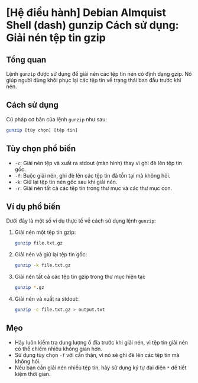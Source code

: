 # [Hệ điều hành] Debian Almquist Shell (dash) gunzip Cách sử dụng: Giải nén tệp tin gzip

## Tổng quan
Lệnh `gunzip` được sử dụng để giải nén các tệp tin nén có định dạng gzip. Nó giúp người dùng khôi phục lại các tệp tin về trạng thái ban đầu trước khi nén.

## Cách sử dụng
Cú pháp cơ bản của lệnh `gunzip` như sau:

```bash
gunzip [tùy chọn] [tệp tin]
```

## Tùy chọn phổ biến
- `-c`: Giải nén tệp và xuất ra stdout (màn hình) thay vì ghi đè lên tệp tin gốc.
- `-f`: Buộc giải nén, ghi đè lên các tệp tin đã tồn tại mà không hỏi.
- `-k`: Giữ lại tệp tin nén gốc sau khi giải nén.
- `-r`: Giải nén tất cả các tệp tin trong thư mục và các thư mục con.

## Ví dụ phổ biến
Dưới đây là một số ví dụ thực tế về cách sử dụng lệnh `gunzip`:

1. Giải nén một tệp tin gzip:
   ```bash
   gunzip file.txt.gz
   ```

2. Giải nén và giữ lại tệp tin gốc:
   ```bash
   gunzip -k file.txt.gz
   ```

3. Giải nén tất cả các tệp tin gzip trong thư mục hiện tại:
   ```bash
   gunzip *.gz
   ```

4. Giải nén và xuất ra stdout:
   ```bash
   gunzip -c file.txt.gz > output.txt
   ```

## Mẹo
- Hãy luôn kiểm tra dung lượng ổ đĩa trước khi giải nén, vì tệp tin giải nén có thể chiếm nhiều không gian hơn.
- Sử dụng tùy chọn `-f` với cẩn thận, vì nó sẽ ghi đè lên các tệp tin mà không hỏi.
- Nếu bạn cần giải nén nhiều tệp tin, hãy sử dụng ký tự đại diện `*` để tiết kiệm thời gian.